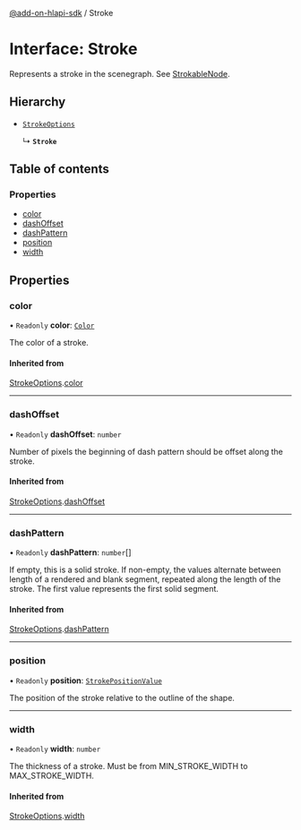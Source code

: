[@add-on-hlapi-sdk](../overview.md) / Stroke

# Interface: Stroke

Represents a stroke in the scenegraph. See [StrokableNode](../classes/StrokableNode.md).

## Hierarchy

- [`StrokeOptions`](StrokeOptions.md)

  ↳ **`Stroke`**

## Table of contents

### Properties

- [color](Stroke.md#color)
- [dashOffset](Stroke.md#dashOffset)
- [dashPattern](Stroke.md#dashPattern)
- [position](Stroke.md#position)
- [width](Stroke.md#width)

## Properties

### <a id="color" name="color"></a> color

• `Readonly` **color**: [`Color`](../classes/Color.md)

The color of a stroke.

#### Inherited from

[StrokeOptions](StrokeOptions.md).[color](StrokeOptions.md#color)

___

### <a id="dashOffset" name="dashOffset"></a> dashOffset

• `Readonly` **dashOffset**: `number`

Number of pixels the beginning of dash pattern should be offset along the stroke.

#### Inherited from

[StrokeOptions](StrokeOptions.md).[dashOffset](StrokeOptions.md#dashOffset)

___

### <a id="dashPattern" name="dashPattern"></a> dashPattern

• `Readonly` **dashPattern**: `number`[]

If empty, this is a solid stroke.
If non-empty, the values alternate between length of a rendered and blank segment,
repeated along the length of the stroke. The first value represents the first solid segment.

#### Inherited from

[StrokeOptions](StrokeOptions.md).[dashPattern](StrokeOptions.md#dashPattern)

___

### <a id="position" name="position"></a> position

• `Readonly` **position**: [`StrokePositionValue`](../enums/StrokePositionValue.md)

The position of the stroke relative to the outline of the shape.

___

### <a id="width" name="width"></a> width

• `Readonly` **width**: `number`

The thickness of a stroke. Must be from MIN_STROKE_WIDTH to MAX_STROKE_WIDTH.

#### Inherited from

[StrokeOptions](StrokeOptions.md).[width](StrokeOptions.md#width)
